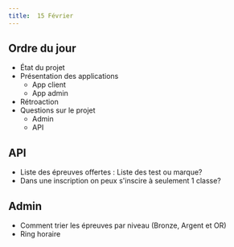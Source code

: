 ```yaml
---
title:  15 Février
---
```


## Ordre du jour
- État du projet
- Présentation des applications
  - App client
  - App admin
- Rétroaction
- Questions sur le projet
  - Admin
  - API

## API
- Liste des épreuves offertes : Liste des test ou marque?
- Dans une inscription on peux s'inscire à seulement 1 classe?

## Admin
- Comment trier les épreuves par niveau (Bronze, Argent et OR)
- Ring horaire